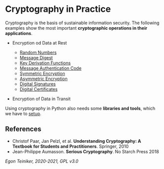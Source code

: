 # Cryptography in Practice

Cryptography is the basis of sustainable information security. 
The following examples show the most important **cryptographic operations in their applications**.

* Encryption od Data at Rest
  * [Random Numbers](https://github.com/teiniker/teiniker-lectures-securitytesting/blob/main/cryptography/random_numbers.py)
  * [Message Digest](https://github.com/teiniker/teiniker-lectures-securitytesting/blob/main/cryptography/message_digest.py)
  * [Key Derivation Functions](https://github.com/teiniker/teiniker-lectures-securitytesting/blob/main/cryptography/key_derivation.py)
  * [Message Authentication Code](https://github.com/teiniker/teiniker-lectures-securitytesting/blob/main/cryptography/message_authentication_code.py)
  * [Symmetric Encryption](https://github.com/teiniker/teiniker-lectures-securitytesting/blob/main/cryptography/symmetric_encryption.py)
  * [Asymmetric Encryption](https://github.com/teiniker/teiniker-lectures-securitytesting/blob/main/cryptography/asymmetric_encryption.py)
  * [Digital Signatures](https://github.com/teiniker/teiniker-lectures-securitytesting/blob/main/cryptography/digital_signature.py)
  * [Digital Certificates](https://github.com/teiniker/teiniker-lectures-securitytesting/new/main/cryptography/README-OpenSSL.md)

* Encryption of Data in Transit

Using cryptography in Python also needs some **libraries and tools**, which we have to 
[setup](https://github.com/teiniker/teiniker-lectures-securitytesting/blob/main/cryptography/doc/Setup.md).

## References
* Christof Paar, Jan Pelzl, et al. **Understanding Cryptography: A Textbook for Students and Practitioners**. Springer, 2010 
* Jean-Philippe Aumasson. **Serious Cryptography**. No Starch Press 2018


*Egon Teiniker, 2020-2021, GPL v3.0*
 
